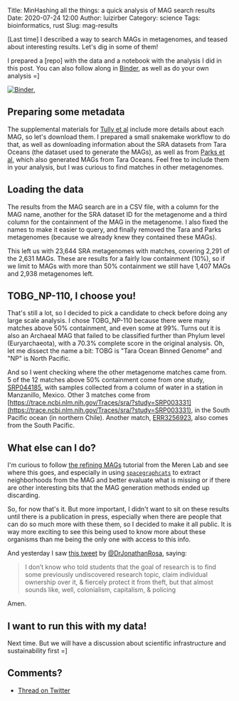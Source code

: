 Title: MinHashing all the things: a quick analysis of MAG search results
Date: 2020-07-24 12:00
Author: luizirber
Category: science
Tags: bioinformatics, rust
Slug: mag-results

[Last time] I described a way to search MAGs in metagenomes, 
and teased about interesting results.
Let's dig in some of them!

[Yesterday]: {filename}/2020-07-22-mag-search.md

I prepared a [repo] with the data and a notebook with the analysis I did in this
post.
You can also follow along in [Binder](https://mybinder.org),
as well as do your own analysis =]

[![Binder](https://mybinder.org/badge_logo.svg)](https://mybinder.org/v2/gh/luizirber/2020-07-22-mag-search/master),

## Preparing some metadata

The supplemental materials for [Tully et al] include more details about each MAG,
so let's download them.
I prepared a small snakemake workflow to do that,
as well as downloading information about the SRA datasets from Tara Oceans
(the dataset used to generate the MAGs),
as well as from [Parks et al],
which also generated MAGs from Tara Oceans.
Feel free to include them in your analysis,
but I was curious to find matches in other metagenomes.

[Tully et al]: https://www.nature.com/articles/sdata2017203
[Parks et al]: https://www.nature.com/articles/s41564-017-0012-7

## Loading the data

The results from the MAG search are in a CSV file,
with a column for the MAG name,
another for the SRA dataset ID for the metagenome and a third column for the
containment of the MAG in the metagenome.
I also fixed the names to make it easier to query,
and finally removed the Tara and Parks metagenomes
(because we already knew they contained these MAGs).

This left us with 23,644 SRA metagenomes with matches,
covering 2,291 of the 2,631 MAGs.
These are results for a fairly low containment (10%),
so if we limit to MAGs with more than 50% containment we still have 1,407 MAGs and 2,938 metagenomes left.

## TOBG_NP-110, I choose you!

That's still a lot,
so I decided to pick a candidate to check before doing any large scale analysis.
I chose TOBG_NP-110 because there were many matches above 50% containment,
and even some at 99%.
Turns out it is also an Archaeal MAG that failed to be classified further than Phylum level (Euryarchaeota),
with a 70.3% complete score in the original analysis.
Oh, let me dissect the name a bit:
TOBG is "Tara Ocean Binned Genome" and "NP" is North Pacific.

And so I went checking where the other metagenome matches came from.
5 of the 12 matches above 50% containment come from one study,
[SRP044185](https://trace.ncbi.nlm.nih.gov/Traces/sra/?study=SRP044185),
with samples collected from a column of water in a station in Manzanillo, Mexico.
Other 3 matches come from 
[https://trace.ncbi.nlm.nih.gov/Traces/sra/?study=SRP003331](https://trace.ncbi.nlm.nih.gov/Traces/sra/?study=SRP003331),
in the South Pacific ocean (in northern Chile).
Another match,
[ERR3256923](https://trace.ncbi.nlm.nih.gov/Traces/sra/?run=ERR3256923),
also comes from the South Pacific.

## What else can I do?

I'm curious to follow [the refining MAGs] tutorial from the Meren Lab and see where this goes,
and especially in using [`spacegraphcats`](https://genomebiology.biomedcentral.com/articles/10.1186/s13059-020-02066-4)
to extract neighborhoods from the MAG and better evaluate what is missing or if there are other interesting bits that
the MAG generation methods ended up discarding.

[the refining MAGs]: http://merenlab.org/data/refining-mags/

So, for now that's it.
But more important,
I didn't want to sit on these results until there is a publication in press,
especially when there are people that can do so much more with these them,
so I decided to make it all public.
It is way more exciting to see this being used to know more about these
organisms than me being the only one with access to this info.

And yesterday I saw [this tweet] by
[@DrJonathanRosa](https://twitter.com/DrJonathanRosa/status/1286381346605027328),
saying:

> I don’t know who told students that the goal of research is to find some
> previously undiscovered research topic, claim individual ownership over it,
> & fiercely protect it from theft, but that almost sounds like, well,
> colonialism, capitalism, & policing 

Amen.

[this tweet]: https://twitter.com/DrJonathanRosa/status/1286381346605027328

## I want to run this with my data!

Next time. But we will have a discussion about scientific infrastructure and
sustainability first =]

## Comments?

- [Thread on Twitter][101]

[101]: https://twitter.com/luizirber/status/TODO
